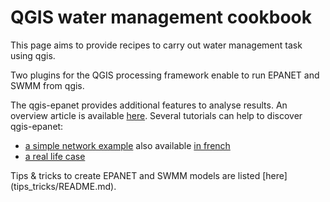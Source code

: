 QGIS water management cookbook
==============================

This page aims to provide recipes to carry out water management task using qgis.

Two plugins for the QGIS processing framework enable to run EPANET and SWMM from qgis.

The qgis-epanet provides additional features to analyse results. An overview article is available [here](http://www.oslandia.com/qgis-plugin-for-water-management-en.html). Several tutorials can help to discover qgis-epanet:
* [a simple network example](simple_network/README.md) also available [in french](http://www.oslandia.com/premiers-pas-avec-qgis-epanet.html)
* [a real life case](aguas_de_coimbra/README.md)

Tips & tricks to create EPANET and SWMM models are listed [here] (tips_tricks/README.md).